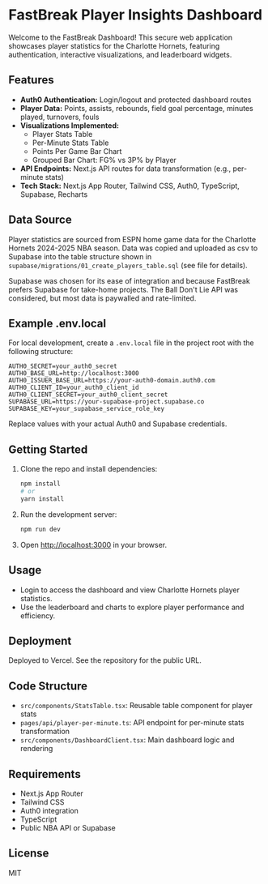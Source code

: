 # FastBreak Player Insights Dashboard

Welcome to the FastBreak Dashboard! This secure web application showcases player statistics for the Charlotte Hornets, featuring authentication, interactive visualizations, and leaderboard widgets.

## Features

- **Auth0 Authentication:** Login/logout and protected dashboard routes
- **Player Data:** Points, assists, rebounds, field goal percentage, minutes played, turnovers, fouls
- **Visualizations Implemented:**
  - Player Stats Table
  - Per-Minute Stats Table
  - Points Per Game Bar Chart
  - Grouped Bar Chart: FG% vs 3P% by Player
- **API Endpoints:** Next.js API routes for data transformation (e.g., per-minute stats)
- **Tech Stack:** Next.js App Router, Tailwind CSS, Auth0, TypeScript, Supabase, Recharts

## Data Source

Player statistics are sourced from ESPN home game data for the Charlotte Hornets 2024-2025 NBA season. Data was copied and uploaded as csv to Supabase into the table structure shown in `supabase/migrations/01_create_players_table.sql` (see file for details).

Supabase was chosen for its ease of integration and because FastBreak prefers Supabase for take-home projects. The Ball Don't Lie API was considered, but most data is paywalled and rate-limited.

## Example .env.local

For local development, create a `.env.local` file in the project root with the following structure:

```env
AUTH0_SECRET=your_auth0_secret
AUTH0_BASE_URL=http://localhost:3000
AUTH0_ISSUER_BASE_URL=https://your-auth0-domain.auth0.com
AUTH0_CLIENT_ID=your_auth0_client_id
AUTH0_CLIENT_SECRET=your_auth0_client_secret
SUPABASE_URL=https://your-supabase-project.supabase.co
SUPABASE_KEY=your_supabase_service_role_key
```

Replace values with your actual Auth0 and Supabase credentials.

## Getting Started

1. Clone the repo and install dependencies:
   ```bash
   npm install
   # or
   yarn install
   ```
2. Run the development server:
   ```bash
   npm run dev
   ```
3. Open [http://localhost:3000](http://localhost:3000) in your browser.

## Usage

- Login to access the dashboard and view Charlotte Hornets player statistics.
- Use the leaderboard and charts to explore player performance and efficiency.

## Deployment

Deployed to Vercel. See the repository for the public URL.

## Code Structure

- `src/components/StatsTable.tsx`: Reusable table component for player stats
- `pages/api/player-per-minute.ts`: API endpoint for per-minute stats transformation
- `src/components/DashboardClient.tsx`: Main dashboard logic and rendering

## Requirements

- Next.js App Router
- Tailwind CSS
- Auth0 integration
- TypeScript
- Public NBA API or Supabase

## License

MIT
